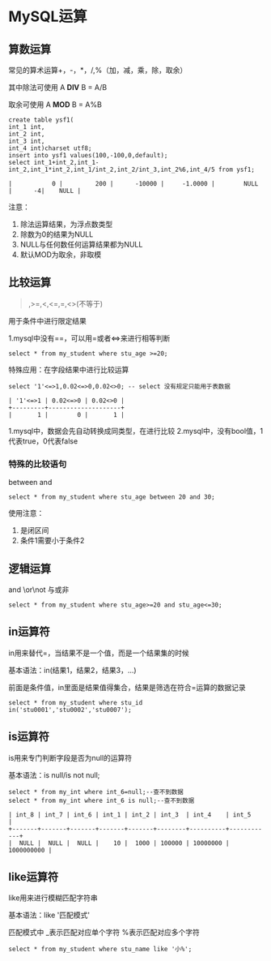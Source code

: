 # MySQL运算

## 算数运算

常见的算术运算+，-，*，/,%（加，减，乘，除，取余）

其中除法可使用 A **DIV** B = A/B

取余可使用 A **MOD** B = A%B

    create table ysf1(
    int_1 int,
    int_2 int,
    int_3 int,
    int_4 int)charset utf8;
    insert into ysf1 values(100,-100,0,default);
    select int_1+int_2,int_1-int_2,int_1*int_2,int_1/int_2,int_2/int_3,int_2%6,int_4/5 from ysf1;

    |           0 |         200 |      -10000 |     -1.0000 |        NULL |      -4|    NULL |
注意：

1. 除法运算结果，为浮点数类型
2. 除数为0的结果为NULL
3. NULL与任何数任何运算结果都为NULL
4. 默认MOD为取余，非取模

## 比较运算

>,>=,<,<=,=,<>(不等于)

用于条件中进行限定结果

1.mysql中没有==，可以用=或者<=>来进行相等判断

    select * from my_student where stu_age >=20;

特殊应用：在字段结果中进行比较运算

    select '1'<=>1,0.02<=>0,0.02<>0; -- select 没有规定只能用于表数据

    | '1'<=>1 | 0.02<=>0 | 0.02<>0 |
    +---------+--------------------+
    |       1 |        0 |       1 |

1.mysql中，数据会先自动转换成同类型，在进行比较
2.mysql中，没有bool值，1代表true，0代表false

### 特殊的比较语句

between and

    select * from my_student where stu_age between 20 and 30;
使用注意：

1. 是闭区间
2. 条件1需要小于条件2

## 逻辑运算

and \or\not  与或非

    select * from my_student where stu_age>=20 and stu_age<=30;

## in运算符

in用来替代=，当结果不是一个值，而是一个结果集的时候

基本语法：in(结果1，结果2，结果3，...)

前面是条件值，in里面是结果值得集合，结果是筛选在符合=运算的数据记录

    select * from my_student where stu_id in('stu0001','stu0002','stu0007');

## is运算符

is用来专门判断字段是否为null的运算符

基本语法：is null/is not null;

    select * from my_int where int_6=null;--查不到数据
    select * from my_int where int_6 is null;--查不到数据

    | int_8 | int_7 | int_6 | int_1 | int_2 | int_3  | int_4    | int_5      |
    +-------+-------+-------+-------+-------+--------+----------+------------+
    |  NULL |  NULL |  NULL |    10 |  1000 | 100000 | 10000000 | 1000000000 |

## like运算符

like用来进行模糊匹配字符串

基本语法：like '匹配模式'

匹配模式中
_表示匹配对应单个字符
%表示匹配对应多个字符

    select * from my_student where stu_name like '小%';